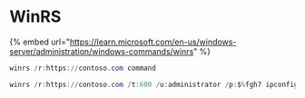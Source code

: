 # WinRS

{% embed url="https://learn.microsoft.com/en-us/windows-server/administration/windows-commands/winrs" %}

```powershell
winrs /r:https://contoso.com command
```

```powershell
winrs /r:https://contoso.com /t:600 /u:administrator /p:$%fgh7 ipconfig
```
